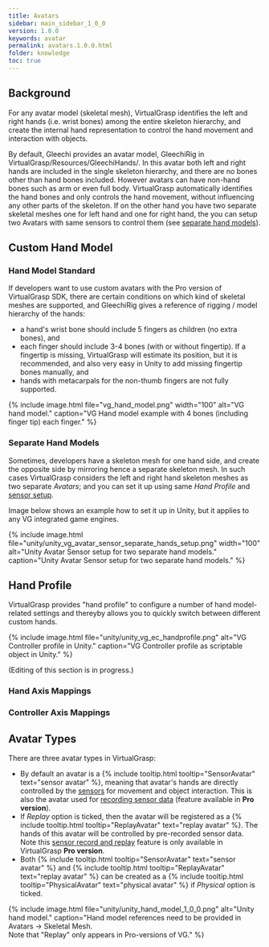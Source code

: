 ```yaml
---
title: Avatars
sidebar: main_sidebar_1_0_0
version: 1.0.0
keywords: avatar
permalink: avatars.1.0.0.html
folder: knowledge
toc: true
---
```

## Background

For any avatar model (skeletal mesh), VirtualGrasp identifies the left and right hands (i.e. wrist bones) among the entire skeleton hierarchy, and create the internal hand representation to control the hand movement and interaction with objects. 

By default, Gleechi provides an avatar model, GleechiRig in VirtualGrasp/Resources/GleechiHands/. In this avatar both left and right hands are included in the single skeleton hierarchy, and there are no bones other than hand bones included. 
However avatars can have non-hand bones such as arm or even full body. VirtualGrasp automatically identifies the hand bones and only controls the hand movement, without influencing any other parts of the skeleton. 
If on the other hand you have two separate skeletal meshes one for left hand and one for right hand, the you can setup two Avatars with same sensors to control them
(see [separate hand models](#separate-hand-models)). 

## Custom Hand Model 

### Hand Model Standard
If developers want to use custom avatars with the Pro version of VirtualGrasp SDK, there are certain conditions on which kind of skeletal meshes are supported, and GleechiRig gives a reference of rigging / model hierarchy of the hands:

* a hand's wrist bone should include 5 fingers as children (no extra bones), and 
* each finger should include 3-4 bones (with or without fingertip). If a fingertip is missing, VirtualGrasp will estimate its position, but it is recommended, and also very easy in Unity to add missing fingertip bones manually, and
* hands with metacarpals for the non-thumb fingers are not fully supported. 

{% include image.html file="vg_hand_model.png" width="100" alt="VG hand model." caption="VG Hand model example with 4 bones (including finger tip) each finger." %}

### Separate Hand Models

Sometimes, developers have a skeleton mesh for one hand side, and create the opposite side by mirroring hence a separate skeleton mesh. In such cases VirtualGrasp considers the left and right hand skeleton meshes as two separate _Avatars_; and you can set it up using same _Hand Profile_ and [sensor setup](unity_get_started_sensors.1.0.0.html). 

Image below shows an example how to set it up in Unity, but it applies to any VG integrated game engines.

{% include image.html file="unity/unity_vg_avatar_sensor_separate_hands_setup.png" width="100" alt="Unity Avatar Sensor setup for two separate hand models." caption="Unity Avatar Sensor setup for two separate hand models." %}

## Hand Profile

VirtualGrasp provides "hand profile" to configure a number of hand model-related settings and thereyby allows you to quickly switch between different custom hands. 

{% include image.html file="unity/unity_vg_ec_handprofile.png" alt="VG Controller profile in Unity." caption="VG Controller profile as scriptable object in Unity." %}

(Editing of this section is in progress.)

### Hand Axis Mappings

### Controller Axis Mappings

## Avatar Types

There are three avatar types in VirtualGrasp:

* By default an avatar is a {% include tooltip.html tooltip="SensorAvatar" text="sensor avatar" %}, meaning that avatar's hands are directly controlled by the [sensors](unity_component_vgexternalcontrollermanager.1.0.0.html) for movement and object interaction. This is also the avatar used for [recording sensor data](sensor_record_replay.1.0.0.html) (feature available in **Pro version**).   
* If _Replay_ option is ticked, then the avatar will be registered as a {% include tooltip.html tooltip="ReplayAvatar" text="replay avatar" %}. The hands of this avatar will be controlled by pre-recorded sensor data. Note this <a href="#" data-toggle="tooltip" data-original-title="{{site.data.glossary.SensorRecordAndReplay}}">sensor record and replay</a> feature is only available in VirtualGrasp **Pro version**.
* Both {% include tooltip.html tooltip="SensorAvatar" text="sensor avatar" %} and {% include tooltip.html tooltip="ReplayAvatar" text="replay avatar" %} can be created as a {% include tooltip.html tooltip="PhysicalAvatar" text="physical avatar" %} if _Physical_ option is ticked. 

{% include image.html file="unity/unity_hand_model_1_0_0.png" alt="Unity hand model." caption="Hand model references need to be provided in Avatars → Skeletal Mesh.<br>Note that \"Replay\" only appears in Pro-versions of VG." %}

